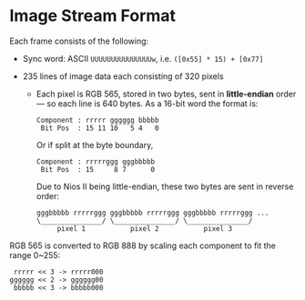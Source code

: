 # Image Stream Format

Each frame consists of the following:

- Sync word: ASCII `UUUUUUUUUUUUUUUw`, i.e. `([0x55] * 15) + [0x77]`

- 235 lines of image data each consisting of 320 pixels

    - Each pixel is RGB 565, stored in two bytes, sent in **little-endian** order — so each line is 640 bytes. As a 16-bit word the format is:
        ```
        Component : rrrrr gggggg bbbbb
         Bit Pos  : 15 11 10   5 4   0
        ```

        Or if split at the byte boundary,
        ```
        Component : rrrrrggg gggbbbbb
         Bit Pos  : 15     8 7      0
        ```
        
        Due to Nios II being little-endian, these two bytes are sent in reverse order:
        ```
        gggbbbbb rrrrrggg gggbbbbb rrrrrggg gggbbbbb rrrrrggg ...
        \_______________/ \_______________/ \_______________/
             pixel 1           pixel 2           pixel 3
        ```

RGB 565 is converted to RGB 888 by scaling each component to fit the range 0~255:

```
 rrrrr << 3 -> rrrrr000
gggggg << 2 -> gggggg00
 bbbbb << 3 -> bbbbb000
```

